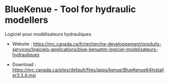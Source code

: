 # BlueKenue - Tool for hydraulic modellers

Logiciel pour modélisateurs hydrauliques

* Website : https://nrc.canada.ca/fr/recherche-developpement/produits-services/logiciels-applications/blue-kenuetm-logiciel-modelisateurs-hydrauliques

* Download : https://nrc.canada.ca/sites/default/files/apps/kenue/BlueKenue64Installer3.3.4.msi
